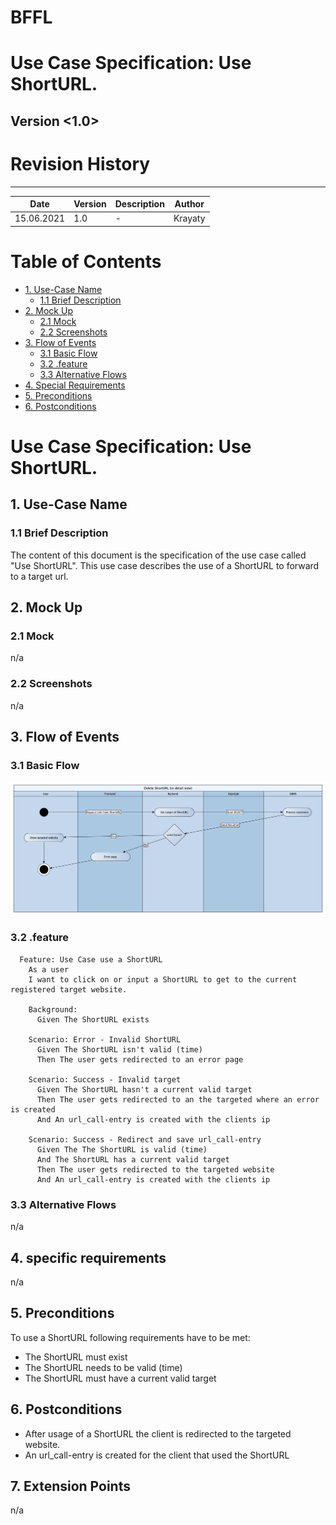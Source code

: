 # BFFL
# Use Case Specification: Use ShortURL.

## Version <1.0>

# Revision History
-----

|    Date    | Version | Description | Author |
|------------|---------|-------------|--------|
| 15.06.2021 |   1.0   |  -  | Krayaty |

# Table of Contents

- [1. Use-Case Name](#1-Use-Case-Name)
  * [1.1 Brief Description](#11-Brief-Description)
- [2. Mock Up](#2-Mock-Up)
  * [2.1 Mock](#21-Mock)
  * [2.2 Screenshots](#22-Screenshots)
- [3. Flow of Events](#3-Flow-of-Events)
  * [3.1 Basic Flow](#31-Basic-Flow)
  * [3.2 .feature](#32-.feature)
  * [3.3 Alternative Flows](#33-Alternative-Flows)
- [4. Special Requirements](#4-special-requirements)
- [5. Preconditions](#5-Preconditions)
- [6. Postconditions](#6-Postconditions)

# Use Case Specification: Use ShortURL.

## 1. Use-Case Name  
### 1.1 Brief Description
The content of this document is the specification of the use case called "Use ShortURL".
This use case describes the use of a ShortURL to forward to a target url.

## 2. Mock Up
### 2.1 Mock
n/a

### 2.2 Screenshots
n/a


## 3. Flow of Events
### 3.1 Basic Flow
![Basic Flow](./UC_Use-URL_flow.png)

### 3.2 .feature
``` Cucumber
  Feature: Use Case use a ShortURL
    As a user
    I want to click on or input a ShortURL to get to the current registered target website.

    Background:
      Given The ShortURL exists

    Scenario: Error - Invalid ShortURL
      Given The ShortURL isn't valid (time)
      Then The user gets redirected to an error page

    Scenario: Success - Invalid target
      Given The ShortURL hasn't a current valid target
      Then The user gets redirected to an the targeted where an error is created
      And An url_call-entry is created with the clients ip

    Scenario: Success - Redirect and save url_call-entry
      Given The The ShortURL is valid (time)
      And The ShortURL has a current valid target
      Then The user gets redirected to the targeted website
      And An url_call-entry is created with the clients ip
```

### 3.3 Alternative Flows
n/a


## 4. specific requirements
n/a


## 5. Preconditions
To use a ShortURL following requirements have to be met:
- The ShortURL must exist
- The ShortURL needs to be valid (time)
- The ShortURL must have a current valid target


## 6. Postconditions
- After usage of a ShortURL the client is redirected to the targeted website.
- An url_call-entry is created for the client that used the ShortURL


## 7. Extension Points
n/a

